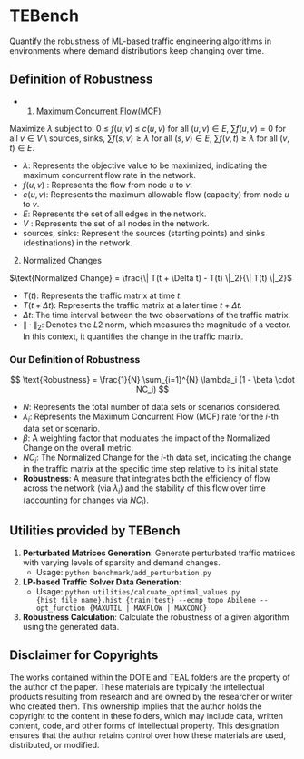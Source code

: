 # TEBench
Quantify the robustness of ML-based traffic engineering algorithms in environments where demand distributions keep changing over time.

## Definition of Robustness
- 1. [Maximum Concurrent Flow(MCF)](https://dl.acm.org/doi/pdf/10.1145/77600.77620)

Maximize $λ$ 
subject to:
0 $\leq$ $f(u, v)$ $\leq$ $c(u, v)$ for all $(u, v) \in E$,
$\sum f(u, v) = 0$ for all $v \in V \setminus {\text{sources, sinks}}$,
$\sum f(s, v) \geq \lambda$ for all $(s, v) \in E$,
$\sum f(v, t) \geq \lambda$ for all $(v, t) \in E$.

* $\lambda$: Represents the objective value to be maximized, indicating the maximum concurrent flow rate in the network.
* $f(u, v)$ : Represents the flow from node $u$ to $v$.
* $c(u, v)$: Represents the maximum allowable flow (capacity) from node $u$ to $v$.
* $E$: Represents the set of all edges in the network.
* $V$ : Represents the set of all nodes in the network.
* $\text{sources, sinks}$: Represent the sources (starting points) and sinks (destinations) in the network.


2.  Normalized Changes

$\text{Normalized Change} = \frac{\| T(t + \Delta t) - T(t) \|_2}{\| T(t) \|_2}$

* $T(t)$: Represents the traffic matrix at time $t$.
* $T(t + \Delta t)$: Represents the traffic matrix at a later time $t + \Delta t$.
* $\Delta t$: The time interval between the two observations of the traffic matrix.
* $\|\cdot\|_2$: Denotes the $L2$ norm, which measures the magnitude of a vector. In this context, it quantifies the change in the traffic matrix.


### Our Definition of Robustness 
$$
\text{Robustness} = \frac{1}{N} \sum_{i=1}^{N} \lambda_i (1 - \beta \cdot NC_i)
$$


  * $N$: Represents the total number of data sets or scenarios considered.
  * $\lambda_i$: Represents the Maximum Concurrent Flow (MCF) rate for the $i$-th data set or scenario.
* $\beta$: A weighting factor that modulates the impact of the Normalized Change on the overall metric.
* $NC_i$: The Normalized Change for the $i$-th data set, indicating the change in the traffic matrix at the specific time step relative to its initial state.
* $\textbf{Robustness}$: A measure that integrates both the efficiency of flow across the network (via $\lambda_i$) and the stability of this flow over time (accounting for changes via $NC_i$).

## Utilities provided by TEBench
1. **Perturbated Matrices Generation**: Generate perturbated traffic matrices with varying levels of sparsity and demand changes.
    - Usage: ```python benchmark/add_perturbation.py```
2. **LP-based Traffic Solver Data Generation**:
   - Usage: ```python utilities/calcuate_optimal_values.py {hist_file_name}.hist {train|test} --ecmp_topo Abilene --opt_function {MAXUTIL | MAXFLOW | MAXCONC}```
3. **Robustness Calculation**: Calculate the robustness of a given algorithm using the generated data.   


## Disclaimer for Copyrights
The works contained within the DOTE and TEAL folders are the property of the author of the paper. These materials are typically the intellectual products resulting from research and are owned by the researcher or writer who created them. This ownership implies that the author holds the copyright to the content in these folders, which may include data, written content, code, and other forms of intellectual property. This designation ensures that the author retains control over how these materials are used, distributed, or modified. 
